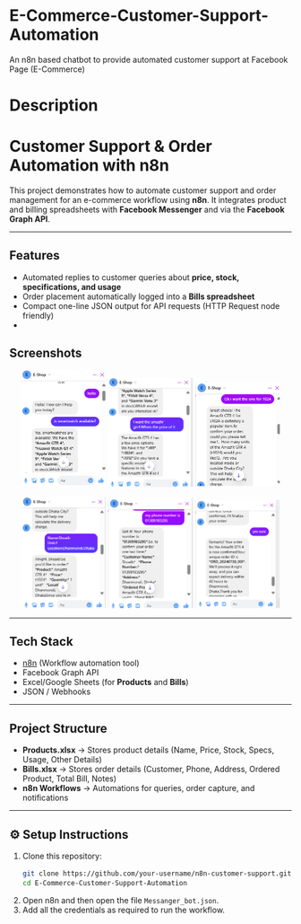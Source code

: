 # E-Commerce-Customer-Support-Automation
An n8n based chatbot to provide automated customer support at Facebook Page (E-Commerce)
# Description

# Customer Support & Order Automation with n8n

This project demonstrates how to automate customer support and order management for an e-commerce workflow using **n8n**. It integrates product and billing spreadsheets with **Facebook Messenger** and via the **Facebook Graph API**.

---

##  Features
- Automated replies to customer queries about **price, stock, specifications, and usage**  
- Order placement automatically logged into a **Bills spreadsheet**    
- Compact one-line JSON output for API requests (HTTP Request node friendly)
- 
##  Screenshots

<p align="center">
  <img src="images/1.png" alt="Screenshot 1" width="30%"/>
  <img src="images/2.png" alt="Screenshot 2" width="30%"/>
  <img src="images/3.png" alt="Screenshot 3" width="30%"/>
</p>

<p align="center">
  <img src="images/4.png" alt="Screenshot 4" width="30%"/>
  <img src="images/5.png" alt="Screenshot 5" width="30%"/>
  <img src="images/6.png" alt="Screenshot 6" width="30%"/>
</p>


---

##  Tech Stack
- [n8n](https://n8n.io/) (Workflow automation tool)  
- Facebook Graph API   
- Excel/Google Sheets (for **Products** and **Bills**)  
- JSON / Webhooks  

---

##  Project Structure
- **Products.xlsx** → Stores product details (Name, Price, Stock, Specs, Usage, Other Details)  
- **Bills.xlsx** → Stores order details (Customer, Phone, Address, Ordered Product, Total Bill, Notes)  
- **n8n Workflows** → Automations for queries, order capture, and notifications  

---

## ⚙️ Setup Instructions
1. Clone this repository:  
   ```bash
   git clone https://github.com/your-username/n8n-customer-support.git
   cd E-Commerce-Customer-Support-Automation
2. Open n8n and then open the file `Messanger_bot.json`.
3. Add all the credentials as required to run the workflow.
